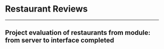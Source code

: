 # Restaurant Reviews
-----------------------------
Project evaluation of restaurants from module: from server to interface completed
-------------------------------------
```

